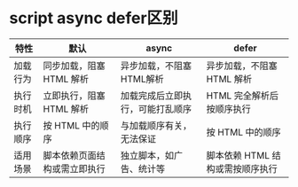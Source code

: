 # script async defer区别
|特性	|默认	|async	|defer|
|-|-|-|-|
|加载行为	|同步加载，阻塞 HTML 解析	|异步加载，不阻塞 HTML解析	|异步加载，不阻塞 HTML 解析|
|执行时机	|立即执行，阻塞 HTML 解析	|加载完成后立即执行，可能打乱顺序	|HTML 完全解析后按顺序执行|
|执行顺序	|按 HTML 中的顺序	|与加载顺序有关，无法保证	|按 HTML 中的顺序|
|适用场景	|脚本依赖页面结构或需立即执行	|独立脚本，如广告、统计等	|脚本依赖 HTML 结构或需按顺序执行|

